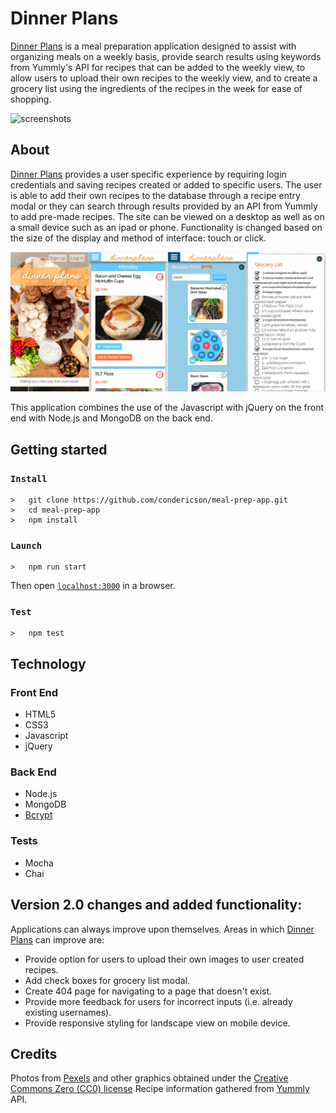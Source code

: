 

# Dinner Plans
[Dinner Plans] is a meal preparation application designed to assist with organizing meals on a weekly basis, provide search results using keywords from Yummly's API for recipes that can be added to the weekly view, to allow users to upload their own recipes to the weekly view, and to create a grocery list using the ingredients of the recipes in the week for ease of shopping.

![screenshots](https://github.com/condericson/mealprepapp/blob/master/readme_images/desktopnew.png "Screenshots")

## About
[Dinner Plans] provides a user specific experience by requiring login credentials and saving recipes created or added to specific users. The user is able to add their own recipes to the database through a recipe entry modal or they can search through results provided by an API from Yummly to add pre-made recipes. The site can be viewed on a desktop as well as on a small device such as an ipad or phone. Functionality is changed based on the size of the display and method of interface: touch or click.

![mobile screenshots](https://github.com/condericson/mealprepapp/blob/master/readme_images/responsivenew.png "Mobile Screenshots")

This application combines the use of the Javascript with jQuery on the front end with Node.js and MongoDB on the back end.

## Getting started
### `Install`
```
>   git clone https://github.com/condericson/meal-prep-app.git
>   cd meal-prep-app
>   npm install
```
### `Launch`
```
>   npm run start
```
Then open [`localhost:3000`](http://localhost:3000) in a browser.
### `Test`
```
>   npm test
```



## Technology
### Front End
* HTML5
* CSS3
* Javascript
* jQuery


### Back End
* Node.js
* MongoDB
* [Bcrypt](https://github.com/kelektiv/node.bcrypt.js)

### Tests
* Mocha
* Chai

## Version 2.0 changes and added functionality:
Applications can always improve upon themselves. Areas in which [Dinner Plans] can improve are:
* Provide option for users to upload their own images to user created recipes.
* Add check boxes for grocery list modal.
* Create 404 page for navigating to a page that doesn't exist.
* Provide more feedback for users for incorrect inputs (i.e. already existing usernames).
* Provide responsive styling for landscape view on mobile device.


## Credits
Photos from [Pexels](https://www.pexels.com/) and other graphics obtained under the [Creative Commons Zero (CC0) license](https://www.pexels.com/photo-license/)
Recipe information gathered from [Yummly](http://www.yummly.com/) API.


[Dinner Plans]: <https://dinnerplans-condericson.herokuapp.com>
